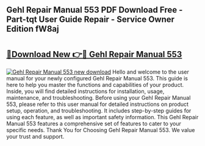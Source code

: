## Gehl Repair Manual 553 PDF Download Free - Part-tqt User Guide Repair - Service Owner Edition fW8aj

# <h2><a href="http://bc66196.oget.top/?id=Gehl+Repair+Manual+553">🔗Download New 👉🔴 Gehl Repair Manual 553</a></h2>

[![Gehl Repair Manual 553 new download](https://i.imgur.com/5g1atiW.png)](http://bc66196.oget.top/?id=Gehl+Repair+Manual+553)
Hello and welcome to the user manual for your newly configured Gehl Repair Manual 553. This guide is here to help you master the functions and capabilities of your product. Inside, you will find detailed instructions for installation, usage, maintenance, and troubleshooting. Before using your Gehl Repair Manual 553, please refer to this user manual for detailed instructions on product setup, operation, and troubleshooting. It includes step-by-step guides for using each feature, as well as important safety information. This Gehl Repair Manual 553 features a comprehensive set of features to cater to your specific needs. Thank You for Choosing Gehl Repair Manual 553. We value your trust and support.
